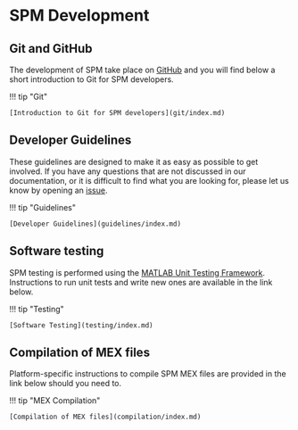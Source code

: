 # SPM Development

## Git and GitHub

The development of SPM take place on [GitHub](https://github.com/spm/) and you will find below a short introduction to Git for SPM developers.

!!! tip "Git"

    [Introduction to Git for SPM developers](git/index.md)

## Developer Guidelines

These guidelines are designed to make it as easy as possible to get involved. If you have any questions that are not discussed in our documentation, or it is difficult to find what you are looking for, please let us know by opening an [issue](https://github.com/spm/spm/issues).

!!! tip "Guidelines"

    [Developer Guidelines](guidelines/index.md)

## Software testing

SPM testing is performed using the [MATLAB Unit Testing Framework](https://www.mathworks.com/help/matlab/matlab-unit-test-framework.html). Instructions to run unit tests and write new ones are available in the link below.

!!! tip "Testing"

    [Software Testing](testing/index.md)

## Compilation of MEX files

Platform-specific instructions to compile SPM MEX files are provided in the link below should you need to.

!!! tip "MEX Compilation"

    [Compilation of MEX files](compilation/index.md)
